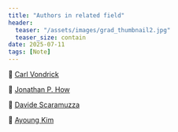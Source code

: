 ```yaml
---
title: "Authors in related field"
header:
  teaser: "/assets/images/grad_thumbnail2.jpg"
  teaser_size: contain
date: 2025-07-11
tags: [Note]
---
```

👤 [Carl Vondrick](http://www.cs.columbia.edu/~vondrick/)

👤 [Jonathan P. How](https://acl.mit.edu/publications#top)

👤 [Davide Scaramuzza](https://rpg.ifi.uzh.ch/publications.html)

👤 [Ayoung Kim](https://rpm.snu.ac.kr/)
